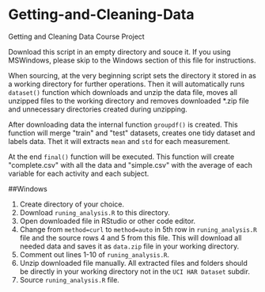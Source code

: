 Getting-and-Cleaning-Data
=========================

Getting and Cleaning Data Course Project

Download this script in an empty directory and souce it. If you using MSWindows, please skip to the Windows section of this file for instructions.

When sourcing, at the very beginning script sets the directory it stored in as a working directory for further operations. Then it will automatically runs `dataset()` function which downloads and unzip the data file, moves all unzipped files to the working directory and removes downloaded *.zip file and unnecessary directories created during unzipping.

After downloading data the internal function `groupdf()` is created. This function will merge "train" and "test" datasets,  creates one tidy dataset and labels data. Thet it will extracts `mean` and `std` for each measurement.

At the end `final()` function will be executed. This function will create "complete.csv" with all the data and "simple.csv" with the average of each variable for each activity and each subject.

##Windows

1. Create directory of your choice.
2. Download `runing_analysis.R` to this directory.
3. Open downloaded file in RStudio or other code editor.
4. Change from `method=curl` to `method=auto` in 5th row in `runing_analysis.R` file and the source rows 4 and 5 from this file. This will download all needed data and saves it as `data.zip` file in your working directory.
5. Comment out lines 1-10 of `runing_analysis.R`.
6. Unzip downloaded file manually. All extracted files and folders should be directly in your working directory not in the `UCI HAR Dataset` subdir.
7. Source `runing_analysis.R` file.
